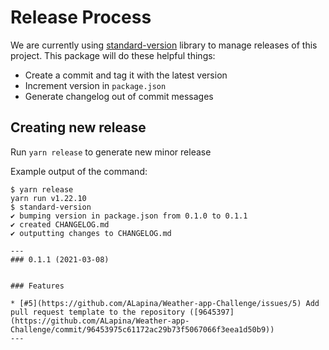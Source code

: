 # Release Process

We are currently using [standard-version](https://github.com/conventional-changelog/standard-version) library to manage releases of this project. This package will do these helpful things:
    
- Create a commit and tag it with the latest version
- Increment version in `package.json`
- Generate changelog out of commit messages

## Creating new release

Run `yarn release` to generate new minor release

Example output of the command:
```console
$ yarn release
yarn run v1.22.10
$ standard-version
✔ bumping version in package.json from 0.1.0 to 0.1.1
✔ created CHANGELOG.md
✔ outputting changes to CHANGELOG.md

---
### 0.1.1 (2021-03-08)


### Features

* [#5](https://github.com/ALapina/Weather-app-Challenge/issues/5) Add pull request template to the repository ([9645397](https://github.com/ALapina/Weather-app-Challenge/commit/96453975c61172ac29b73f5067066f3eea1d50b9))
---
```
